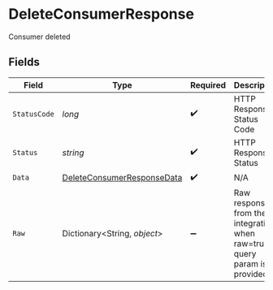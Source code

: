 # DeleteConsumerResponse

Consumer deleted


## Fields

| Field                                                                               | Type                                                                                | Required                                                                            | Description                                                                         | Example                                                                             |
| ----------------------------------------------------------------------------------- | ----------------------------------------------------------------------------------- | ----------------------------------------------------------------------------------- | ----------------------------------------------------------------------------------- | ----------------------------------------------------------------------------------- |
| `StatusCode`                                                                        | *long*                                                                              | :heavy_check_mark:                                                                  | HTTP Response Status Code                                                           | 200                                                                                 |
| `Status`                                                                            | *string*                                                                            | :heavy_check_mark:                                                                  | HTTP Response Status                                                                | OK                                                                                  |
| `Data`                                                                              | [DeleteConsumerResponseData](../../Models/Components/DeleteConsumerResponseData.md) | :heavy_check_mark:                                                                  | N/A                                                                                 |                                                                                     |
| `Raw`                                                                               | Dictionary<String, *object*>                                                        | :heavy_minus_sign:                                                                  | Raw response from the integration when raw=true query param is provided             |                                                                                     |